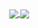<a href="https://github.com/anuraghazra/github-readme-stats">
  <img align="center" src="https://github-readme-stats.vercel.app/api?username=kalina559&count_private=true&show_icons=true&theme=gruvbox" /> 
 </a>  
<a href="https://github.com/anuraghazra/github-readme-stats">
  <img align="center" src="https://github-readme-stats.vercel.app/api/top-langs/?username=kalina559&hide=shaderlab&hide=c&hide=Objective-C" />  
  </a>
  
  

